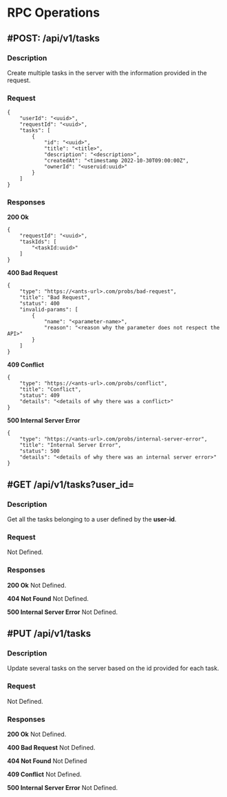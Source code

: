# RPC Operations

## #POST: /api/v1/tasks

### Description

Create multiple tasks in the server with the information provided 
in the request. 

### Request

```
{
	"userId": "<uuid>",
	"requestId": "<uuid>",
	"tasks": [
		{
			"id": "<uuid>",
			"title": "<title>",
			"description": "<description>",
			"createdAt": "<timestamp 2022-10-30T09:00:00Z",
			"ownerId": "<useruid:uuid>"
		}
	]
}
```

### Responses

**200 Ok**

```
{
	"requestId": "<uuid>",
	"taskIds": [
		"<taskId:uuid>"
	]
}
```

**400 Bad Request**

```
{
	"type": "https://<ants-url>.com/probs/bad-request",
	"title": "Bad Request",
	"status": 400
	"invalid-params": [
		{
			"name": "<parameter-name>",
			"reason": "<reason why the parameter does not respect the API>"
		}
	]
}
```

**409 Conflict**

```
{
	"type": "https://<ants-url>.com/probs/conflict",
	"title": "Conflict",
	"status": 409
	"details": "<details of why there was a conflict>"
}
```

**500 Internal Server Error**

```
{
	"type": "https://<ants-url>.com/probs/internal-server-error",
	"title": "Internal Server Error",
	"status": 500
	"details": "<details of why there was an internal server error>"
}

```

## #GET /api/v1/tasks?user_id=<user-id>

### Description

Get all the tasks belonging to a user defined by the **user-id**.

### Request

Not Defined. 

### Responses

**200 Ok**
Not Defined.

**404 Not Found**
Not Defined.

**500 Internal Server Error**
Not Defined.

## #PUT /api/v1/tasks

### Description

Update several tasks on the server based on the id provided
for each task. 

### Request
Not Defined.

### Responses

**200 Ok**
Not Defined.

**400 Bad Request**
Not Defined. 

**404 Not Found**
Not Defined

**409 Conflict**
Not Defined.

**500 Internal Server Error**
Not Defined.


